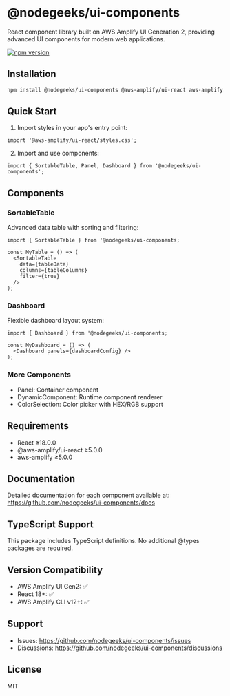 # @nodegeeks/ui-components

React component library built on AWS Amplify UI Generation 2, providing advanced UI components for modern web applications.

[![npm version](https://badge.fury.io/js/@nodegeeks%2Fui-components.svg)](https://www.npmjs.com/package/@nodegeeks/ui-components)

## Installation

```bash
npm install @nodegeeks/ui-components @aws-amplify/ui-react aws-amplify
```

## Quick Start

1. Import styles in your app's entry point:
```tsx
import '@aws-amplify/ui-react/styles.css';
```

2. Import and use components:
```tsx
import { SortableTable, Panel, Dashboard } from '@nodegeeks/ui-components';
```

## Components

### SortableTable
Advanced data table with sorting and filtering:
```tsx
import { SortableTable } from '@nodegeeks/ui-components;

const MyTable = () => (
  <SortableTable
    data={tableData}
    columns={tableColumns}
    filter={true}
  />
);
```

### Dashboard
Flexible dashboard layout system:
```tsx
import { Dashboard } from '@nodegeeks/ui-components;

const MyDashboard = () => (
  <Dashboard panels={dashboardConfig} />
);
```

### More Components
- Panel: Container component
- DynamicComponent: Runtime component renderer
- ColorSelection: Color picker with HEX/RGB support

## Requirements

- React ≥18.0.0
- @aws-amplify/ui-react ≥5.0.0
- aws-amplify ≥5.0.0

## Documentation

Detailed documentation for each component available at:
https://github.com/nodegeeks/ui-components/docs

## TypeScript Support

This package includes TypeScript definitions. No additional @types packages are required.

## Version Compatibility

- AWS Amplify UI Gen2: ✅
- React 18+: ✅
- AWS Amplify CLI v12+: ✅

## Support

- Issues: https://github.com/nodegeeks/ui-components/issues
- Discussions: https://github.com/nodegeeks/ui-components/discussions

## License

MIT
